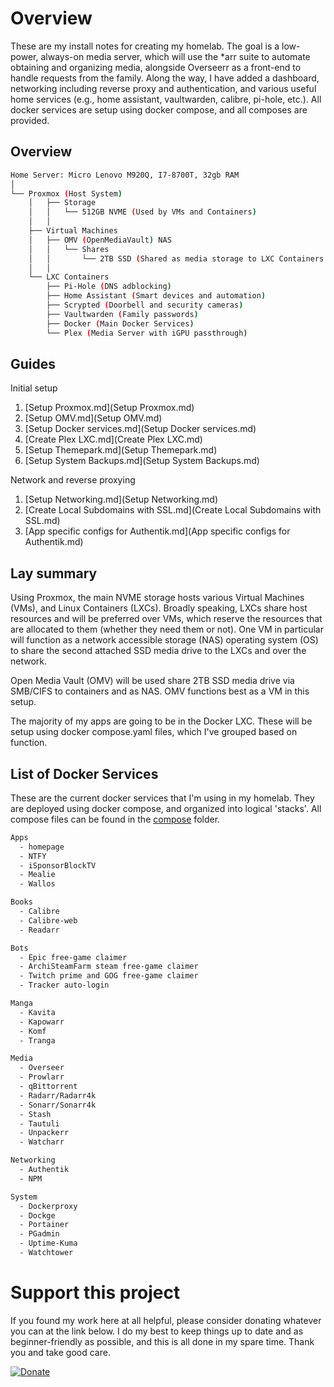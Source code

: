 # Overview

These are my install notes for creating my homelab. The goal is a low-power, always-on media server, which will use the *arr suite to automate obtaining and organizing media, alongside Overseerr as a front-end to handle requests from the family. Along the way, I have added a dashboard, networking including reverse proxy and authentication, and various useful home services (e.g., home assistant, vaultwarden, calibre, pi-hole, etc.). All docker services are setup using docker compose, and all composes are provided.

## Overview

```bash
Home Server: Micro Lenovo M920Q, I7-8700T, 32gb RAM
│
└── Proxmox (Host System)
    │   ├── Storage
    │   │   └── 512GB NVME (Used by VMs and Containers)
    │   │   
    ├── Virtual Machines
    │   ├── OMV (OpenMediaVault) NAS
    │   │   └── Shares
    │   │       └── 2TB SSD (Shared as media storage to LXC Containers via SMB/CIFS)
    │   │   
    └── LXC Containers
        ├── Pi-Hole (DNS adblocking)
        ├── Home Assistant (Smart devices and automation)
        ├── Scrypted (Doorbell and security cameras)
        ├── Vaultwarden (Family passwords)
        ├── Docker (Main Docker Services)
        └── Plex (Media Server with iGPU passthrough)
```

## Guides

Initial setup

1. [Setup Proxmox.md](Setup Proxmox.md) 
2. [Setup OMV.md](Setup OMV.md) 
3. [Setup Docker services.md](Setup Docker services.md) 
4. [Create Plex LXC.md](Create Plex LXC.md) 
5. [Setup Themepark.md](Setup Themepark.md) 
6. [Setup System Backups.md](Setup System Backups.md) 

Network and reverse proxying

1. [Setup Networking.md](Setup Networking.md) 
2. [Create Local Subdomains with SSL.md](Create Local Subdomains with SSL.md)  
3. [App specific configs for Authentik.md](App specific configs for Authentik.md) 

## Lay summary

Using Proxmox, the main NVME storage hosts various Virtual Machines (VMs), and Linux Containers (LXCs). Broadly speaking, LXCs share host resources and will be preferred over VMs, which reserve the resources that are allocated to them (whether they need them or not). One VM in particular will function as a network accessible storage (NAS) operating system (OS) to share the second attached SSD media drive to the LXCs and over the network. 

Open Media Vault (OMV) will be used share 2TB SSD media drive via SMB/CIFS to containers and as NAS. OMV functions best as a VM in this setup.

The majority of my apps are going to be in the Docker LXC. These will be setup using docker compose.yaml files, which I've grouped based on function.  

## List of Docker Services

These are the current docker services that I'm using in my homelab. They are deployed using docker compose, and organized into logical 'stacks'. All compose files can be found in the [compose](compose) folder.

```bash
Apps
  - homepage
  - NTFY
  - iSponsorBlockTV
  - Mealie
  - Wallos

Books
  - Calibre
  - Calibre-web
  - Readarr

Bots
  - Epic free-game claimer
  - ArchiSteamFarm steam free-game claimer
  - Twitch prime and GOG free-game claimer
  - Tracker auto-login

Manga
  - Kavita
  - Kapowarr
  - Komf
  - Tranga

Media
  - Overseer
  - Prowlarr
  - qBittorrent
  - Radarr/Radarr4k
  - Sonarr/Sonarr4k
  - Stash
  - Tautuli
  - Unpackerr
  - Watcharr

Networking
  - Authentik
  - NPM

System
  - Dockerproxy
  - Dockge
  - Portainer
  - PGadmin
  - Uptime-Kuma
  - Watchtower
```

# Support this project

If you found my work here at all helpful, please consider donating whatever you can at the link below. I do my best to keep things up to date and as beginner-friendly as possible, and this is all done in my spare time. Thank you and take good care.

[![Donate](https://img.shields.io/badge/Donate-PayPal-green.svg)](https://www.paypal.com/cgi-bin/webscr?cmd=_donations&business=R4QX73RWYB3ZA)
